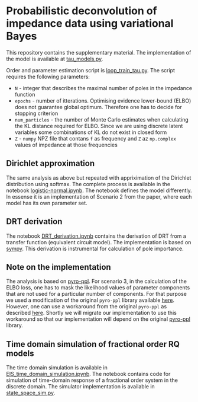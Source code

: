 # Probabilistic deconvolution of impedance data using variational Bayes

This repository contains the supplementary material.
The implementation of the model is available at [tau_models.py](https://repo.ijs.si/e2pub/vb_eis/-/blob/main/tau_models.py?ref_type=heads).

Order and parameter estimation script is [loop_train_tau.py](https://repo.ijs.si/e2pub/vb_eis/-/blob/main/loop_train_tau.py?ref_type=heads).
The script requires the following parameters:
- `N` - integer that describes the maximal number of poles in the impedance function
- `epochs` - number of itterations. Optimising evidence lower-bound (ELBO) does not guarantee global optimum. Therefore one has to decide for stopping criterion
- `num_particles` - the number of Monte Carlo estimates when calculating the KL distance required for ELBO. Since we are using discrete latent variables some combinations of KL do not exist in closed form
- `Z` - `numpy` NPZ file that contans `f` as frequency and `Z` az `np.complex` values of impedance at those frequencies

## Dirichlet approximation
The same analysis as above but repeated with appriximation of the Dirichlet distribution using softmax.
The complete process is available in the notebook [logistic-normal.ipynb](https://repo.ijs.si/e2pub/vb_eis/-/blob/main/logistic-normal.ipynb?ref_type=heads).
The notebook defines the model differently.
In essense it is an implementation of Scenario 2 from the paper, where each model has its own parameter set.


## DRT derivation
The notebook [DRT_derivation.ipynb](https://repo.ijs.si/e2pub/vb_eis/-/blob/main/DRT_derivation.ipynb?ref_type=heads) contains the derivation of DRT from a transfer function (equivalent circuit model).
The implementation is based on [sympy](https://www.sympy.org/en/index.html).
This derivation is instrumental for calculation of pole importance.

## Note on the implementation
The analysis is based on [pyro-ppl](https://pyro.ai).
For scenario 3, in the calculation of the ELBO loss, one has to mask the likelihood values of parameter components that are not used for a particular number of components.
For that purpose we used a modification of the original `pyro-ppl` library available [here](https://repo.ijs.si/pboskoski/pyro-ppl).
However, one can use a workaround from the original `pyro-ppl` as described [here](https://github.com/pyro-ppl/pyro/issues/3305).
Shortly we will migrate our implementation to use this workaround so that our implementation will depend on the original [pyro-ppl](https://pyro.ai) library.

## Time domain simulation of fractional order RQ models
The time domain simulation is available in [EIS_time_domain_simulation.ipynb](EIS_time_domain_simulation.ipynb).
The notebook contains code for simulation of time-domain response of a fractional order system in the discrete domain.
The simulator implementation is available in [state_space_sim.py](state_space_sim.py).